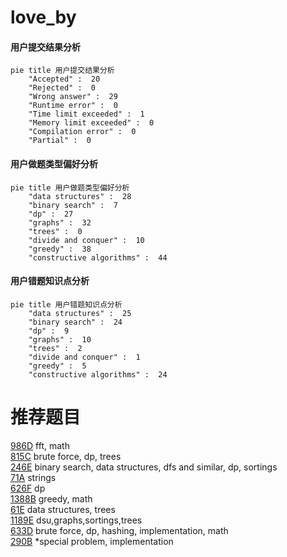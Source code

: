 # love_by

<!-- tabs:start -->



#### **用户提交结果分析**

```mermaid
pie title 用户提交结果分析
    "Accepted" :  20
    "Rejected" :  0
    "Wrong answer" :  29
    "Runtime error" :  0
    "Time limit exceeded" :  1
    "Memory limit exceeded" :  0
    "Compilation error" :  0
    "Partial" :  0
```

#### **用户做题类型偏好分析**

```mermaid
pie title 用户做题类型偏好分析
    "data structures" :  28
    "binary search" :  7
    "dp" :  27
    "graphs" :  32
    "trees" :  0
    "divide and conquer" :  10
    "greedy" :  38
    "constructive algorithms" :  44
```
#### **用户错题知识点分析**

```mermaid
pie title 用户错题知识点分析
    "data structures" :  25
    "binary search" :  24
    "dp" :  9
    "graphs" :  10
    "trees" :  2
    "divide and conquer" :  1
    "greedy" :  5
    "constructive algorithms" :  24
```



<!-- tabs:end -->
# 推荐题目
[986D](https://codeforces.com/contest/986/problem/D)		fft,
                        math		  
[815C](https://codeforces.com/contest/815/problem/C)		brute force,
                        dp,
                        trees		  
[246E](https://codeforces.com/contest/246/problem/E)		binary search,
                        data structures,
                        dfs and similar,
                        dp,
                        sortings		  
[71A](https://codeforces.com/contest/71/problem/A)		strings		  
[626F](https://codeforces.com/contest/626/problem/F)		dp		  
[1388B](https://codeforces.com/contest/1388/problem/B)		greedy,
                        math		  
[61E](https://codeforces.com/contest/61/problem/E)		data structures,
                        trees		  
[1189E](https://codeforces.com/contest/1189/problem/E)		dsu,graphs,sortings,trees		  
[633D](https://codeforces.com/contest/633/problem/D)		brute force,
                        dp,
                        hashing,
                        implementation,
                        math		  
[290B](https://codeforces.com/contest/290/problem/B)		*special problem,
                        implementation		  
